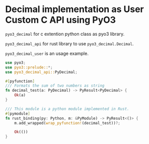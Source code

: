 # Decimal implementation as User Custom C API using PyO3

`pyo3_decimal` for c extention python class as pyo3 library.

`pyo3_decimal_api` for rust library to use `pyo3_decimal.Decimal`.

`pyo3_decimal_user` is an usage example.

``` rust
use pyo3;
use pyo3::prelude::*;
use pyo3_decimal_api::PyDecimal;

#[pyfunction]
/// Formats the sum of two numbers as string
fn decimal_test(a: PyDecimal) -> PyResult<PyDecimal> {
    Ok(a)
}

/// This module is a python module implemented in Rust.
#[pymodule]
fn rust_binding(py: Python, m: &PyModule) -> PyResult<()> {
    m.add_wrapped(wrap_pyfunction!(decimal_test))?;

    Ok(())
}
```
